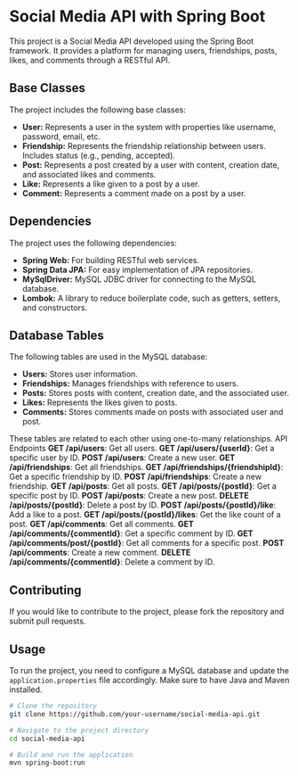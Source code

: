 # Social Media API with Spring Boot

This project is a Social Media API developed using the Spring Boot framework. It provides a platform for managing users, friendships, posts, likes, and comments through a RESTful API.

## Base Classes

The project includes the following base classes:

- **User:** Represents a user in the system with properties like username, password, email, etc.
- **Friendship:** Represents the friendship relationship between users. Includes status (e.g., pending, accepted).
- **Post:** Represents a post created by a user with content, creation date, and associated likes and comments.
- **Like:** Represents a like given to a post by a user.
- **Comment:** Represents a comment made on a post by a user.

## Dependencies

The project uses the following dependencies:

- **Spring Web:** For building RESTful web services.
- **Spring Data JPA:** For easy implementation of JPA repositories.
- **MySqlDriver:** MySQL JDBC driver for connecting to the MySQL database.
- **Lombok:** A library to reduce boilerplate code, such as getters, setters, and constructors.

## Database Tables

The following tables are used in the MySQL database:

- **Users:** Stores user information.
- **Friendships:** Manages friendships with reference to users.
- **Posts:** Stores posts with content, creation date, and the associated user.
- **Likes:** Represents the likes given to posts.
- **Comments:** Stores comments made on posts with associated user and post.

These tables are related to each other using one-to-many relationships.
API Endpoints
**GET /api/users**: Get all users.
**GET /api/users/{userId}**: Get a specific user by ID.
**POST /api/users**: Create a new user.
**GET /api/friendships**: Get all friendships.
**GET /api/friendships/{friendshipId}**: Get a specific friendship by ID.
**POST /api/friendships**: Create a new friendship.
**GET /api/posts**: Get all posts.
**GET /api/posts/{postId}**: Get a specific post by ID.
**POST /api/posts**: Create a new post.
**DELETE /api/posts/{postId}**: Delete a post by ID.
**POST /api/posts/{postId}/like**: Add a like to a post.
**GET /api/posts/{postId}/likes**: Get the like count of a post.
**GET /api/comments**: Get all comments.
**GET /api/comments/{commentId}**: Get a specific comment by ID.
**GET /api/comments/post/{postId}**: Get all comments for a specific post.
**POST /api/comments**: Create a new comment.
**DELETE /api/comments/{commentId}**: Delete a comment by ID.

## Contributing
If you would like to contribute to the project, please fork the repository and submit pull requests.

## Usage

To run the project, you need to configure a MySQL database and update the `application.properties` file accordingly. Make sure to have Java and Maven installed.

```bash
# Clone the repository
git clone https://github.com/your-username/social-media-api.git

# Navigate to the project directory
cd social-media-api

# Build and run the application
mvn spring-boot:run
